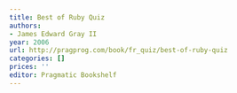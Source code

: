 ```yaml
---
title: Best of Ruby Quiz
authors:
- James Edward Gray II
year: 2006
url: http://pragprog.com/book/fr_quiz/best-of-ruby-quiz
categories: []
prices: ''
editor: Pragmatic Bookshelf
---
```

